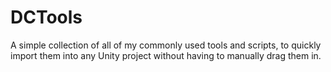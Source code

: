 # DCTools

A simple collection of all of my commonly used tools and scripts, to quickly import them into any Unity project without having to manually drag them in.